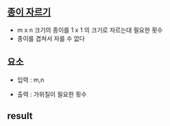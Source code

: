 
## [종이 자르기](https://school.programmers.co.kr/learn/courses/30/lessons/120922)

- m x n 크기의 종이를 1 x 1 의 크기로 자르는대 필요한 횟수
- 종이를 겹쳐서 자를 수 없다 

## 요소

- 입력 : m,n 

- 출력 : 가위질이 필요한 횟수

## result

